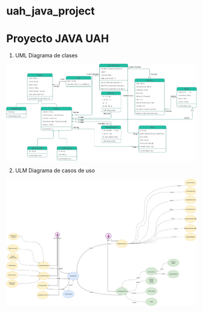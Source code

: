 # uah_java_project

<h1> Proyecto JAVA UAH </h1>

1. UML Diagrama de clases

![alt text](https://github.com/felix-centenera/uah_java_project/blob/main/UML/DiagramPNG/umlDiagram.png)

2. ULM Diagrama de casos de uso

![alt text](https://github.com/felix-centenera/uah_java_project/blob/main/UmlCasoDeUso/DiagramPNG/umlCasoDeUso.png)
